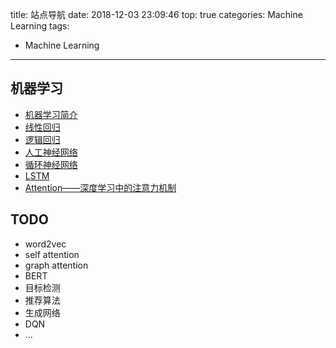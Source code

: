 title: 站点导航
date: 2018-12-03 23:09:46
top: true
categories: Machine Learning
tags:
  - Machine Learning
---

## 机器学习

- [机器学习简介](/2018/09/19/EasyML-1/)
- [线性回归](/2018/09/27/linear-regression/)
- [逻辑回归](/2018/11/03/logistic-regression/)
- [人工神经网络](/2018/11/18/neural-network/)
- [循环神经网络](/2018/12/28/rnn/)
- [LSTM](/2019/01/19/LSTM/)
- [Attention——深度学习中的注意力机制](/2019/01/27/attention/)

## TODO
- word2vec
- self attention
- graph attention
- BERT
- 目标检测
- 推荐算法
- 生成网络
- DQN
- ...